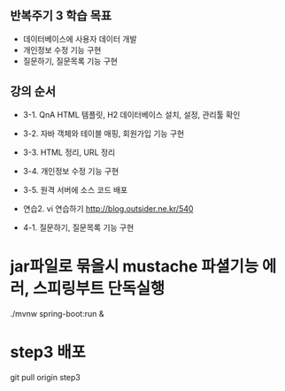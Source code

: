 ## 반복주기 3 학습 목표
* 데이터베이스에  사용자 데이터 개발
* 개인정보 수정 기능 구현
* 질문하기, 질문목록 기능 구현

## 강의 순서
* 3-1. QnA HTML 템플릿, H2 데이터베이스 설치, 설정, 관리툴 확인
* 3-2. 자바 객체와 테이블 매핑, 회원가입 기능 구현
* 3-3. HTML 정리, URL 정리
* 3-4. 개인정보 수정 기능 구현
* 3-5. 원격 서버에 소스 코드 배포
* 연습2. vi 연습하기
http://blog.outsider.ne.kr/540

* 4-1. 질문하기, 질문목록 기능 구현

# jar파일로 묶을시 mustache 파셜기능 에러, 스피링부트 단독실행
./mvnw spring-boot:run &

# step3 배포
git pull origin step3
